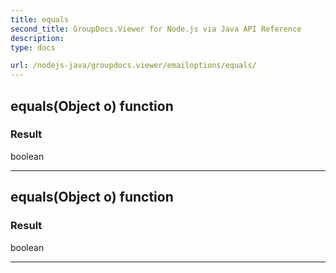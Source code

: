 ```yaml
---
title: equals
second_title: GroupDocs.Viewer for Node.js via Java API Reference
description: 
type: docs

url: /nodejs-java/groupdocs.viewer/emailoptions/equals/
---
```


## equals(Object o)  function


### Result
boolean


---


## equals(Object o)  function


### Result
boolean


---


